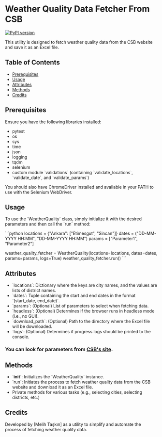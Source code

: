 # Weather Quality Data Fetcher From CSB

[![PyPI version](https://badge.fury.io/py/WeatherQualityCSB.svg)](https://pypi.org/project/WeatherQualityCSB/0.1/)

This utility is designed to fetch weather quality data from the CSB website and save it as an Excel file.

## Table of Contents
- [Prerequisites](#prerequisites)
- [Usage](#usage)
- [Attributes](#attributes)
- [Methods](#methods)
- [Credits](#credits)

## Prerequisites

Ensure you have the following libraries installed:
- pytest
- os
- sys
- time
- json
- logging
- tqdm
- selenium
- custom module \`validations\` (containing \`validate_locations\`, \`validate_date\`, and \`validate_params\`)

You should also have ChromeDriver installed and available in your PATH to use with the Selenium WebDriver.

## Usage

To use the \`WeatherQuality\` class, simply initialize it with the desired parameters and then call the \`run\` method:

\```python
locations = {"Ankara": ["Etimesgut", "Sincan"]}
dates = ("DD-MM-YYYY HH:MM", "DD-MM-YYYY HH:MM")
params = ["Parameter1", "Parameter2"]

weather_quality_fetcher = WeatherQuality(locations=locations, dates=dates, params=params, logs=True)
weather_quality_fetcher.run()
\```

## Attributes

- \`locations\`: Dictionary where the keys are city names, and the values are lists of district names.
- \`dates\`: Tuple containing the start and end dates in the format \`(start_date, end_date)\`.
- \`params\`: (Optional) List of parameters to select when fetching data.
- \`headless\`: (Optional) Determines if the browser runs in headless mode (i.e., no GUI).
- \`download_path\`: (Optional) Path to the directory where the Excel file will be downloaded.
- \`logs\`: (Optional) Determines if progress logs should be printed to the console.
### You can look for parameters from [CSB's site](https://sim.csb.gov.tr/STN/STN_Report/StationDataDownloadNew).

## Methods

- \`__init__\`: Initializes the \`WeatherQuality\` instance.
- \`run\`: Initiates the process to fetch weather quality data from the CSB website and download it as an Excel file.
- Private methods for various tasks (e.g., selecting cities, selecting districts, etc.)

## Credits

Developed by [Melih Taşkın] as a utility to simplify and automate the process of fetching weather quality data.
